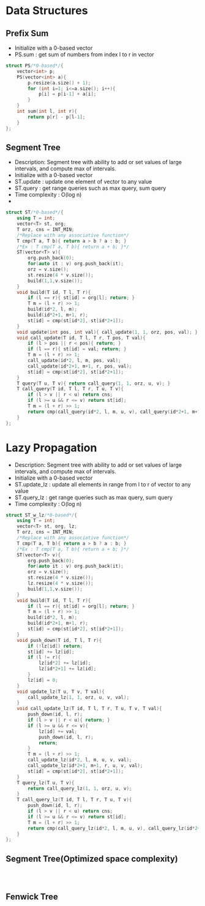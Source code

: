 # Data Structures
## Prefix Sum

+ Initialize with a 0-based vector
+ PS.sum : get sum of numbers from index l to r in vector

```cpp
struct PS/*0-based*/{
    vector<int> p;
    PS(vector<int> a){
        p.resize(a.size() + 1);
        for (int i=1; i<=a.size(); i++){
            p[i] = p[i-1] + a[i];
        }
    }
    int sum(int l, int r){
        return p[r] - p[l-1];
    }
};
```

## Segment Tree

+ Description: Segment tree with ability to add or set values of large intervals, and compute max of intervals.
+ Initialize with a 0-based vector
+ ST.update : update one element of vector to any value
+ ST.query : get range queries such as max query, sum query
+ Time complexity : O(log n)
+ 
```cpp
struct ST/*0-based*/{
    using T = int;
    vector<T> st, org;
    T orz, cns = INT_MIN;
    /*Replace with any associative function*/
    T cmp(T a, T b){ return a > b ? a : b; }
    /*Ex : T cmp(T a, T b){ return a + b; }*/
    ST(vector<T> v){
        org.push_back(0);
        for(auto it : v) org.push_back(it);
        orz = v.size();
        st.resize(4 * v.size());
        build(1,1,v.size());
    }
    void build(T id, T l, T r){
        if (l == r){ st[id] = org[l]; return; }
        T m = (l + r) >> 1;
        build(id*2, l, m);
        build(id*2+1, m+1, r);
        st[id] = cmp(st[id*2], st[id*2+1]);
    }
    void update(int pos, int val){ call_update(1, 1, orz, pos, val); }
    void call_update(T id, T l, T r, T pos, T val){
        if (l > pos || r < pos){ return; }
        if (l == r){ st[id] = val; return; }
        T m = (l + r) >> 1;
        call_update(id*2, l, m, pos, val);
        call_update(id*2+1, m+1, r, pos, val);
        st[id] = cmp(st[id*2], st[id*2+1]);
    }
    T query(T u, T v){ return call_query(1, 1, orz, u, v); }
    T call_query(T id, T l, T r, T u, T v){
        if (l > v || r < u) return cns;
        if (l >= u && r <= v) return st[id];
        T m = (l + r) >> 1;
        return cmp(call_query(id*2, l, m, u, v), call_query(id*2+1, m+1, r, u, v));
    }
};


```
# Lazy Propagation

+ Description: Segment tree with ability to add or set values of large intervals, and compute max of intervals.
+ Initialize with a 0-based vector
+ ST.update_lz : update all elements in range from l to r of vector to any value
+ ST.query_lz : get range queries such as max query, sum query
+ Time complexity : O(log n)

```cpp
struct ST_w_lz/*0-based*/{
    using T = int;
    vector<T> st, org, lz;
    T orz, cns = INT_MIN;
    /*Replace with any associative function*/
    T cmp(T a, T b){ return a > b ? a : b; }
    /*Ex : T cmp(T a, T b){ return a + b; }*/
    ST(vector<T> v){
        org.push_back(0);
        for(auto it : v) org.push_back(it);
        orz = v.size();
        st.resize(4 * v.size());
        lz.resize(4 * v.size());
        build(1,1,v.size());
    }
    void build(T id, T l, T r){
        if (l == r){ st[id] = org[l]; return; }
        T m = (l + r) >> 1;
        build(id*2, l, m);
        build(id*2+1, m+1, r);
        st[id] = cmp(st[id*2], st[id*2+1]);
    }
    void push_down(T id, T l, T r){
        if (!lz[id]) return;
        st[id] += lz[id];
        if (l != r){
            lz[id*2] += lz[id];
            lz[id*2+1] += lz[id];
        }
        lz[id] = 0;
    }
    void update_lz(T u, T v, T val){
        call_update_lz(1, 1, orz, u, v, val);
    }
    void call_update_lz(T id, T l, T r, T u, T v, T val){
        push_down(id, l, r);
        if (l > v || r < u){ return; }
        if (l >= u && r <= v){
            lz[id] += val;
            push_down(id, l, r);
            return;
        }
        T m = (l + r) >> 1;
        call_update_lz(id*2, l, m, u, v, val);
        call_update_lz(id*2+1, m+1, r, u, v, val);
        st[id] = cmp(st[id*2], st[id*2+1]);
    }
    T query_lz(T u, T v){
        return call_query_lz(1, 1, orz, u, v);
    }
    T call_query_lz(T id, T l, T r, T u, T v){
        push_down(id, l, r);
        if (l > v || r < u) return cns;
        if (l >= u && r <= v) return st[id];
        T m = (l + r) >> 1;
        return cmp(call_query_lz(id*2, l, m, u, v), call_query_lz(id*2+1, m+1, r, u, v));
    }
};
```

## Segment Tree(Optimized space complexity)

```



```

## Fenwick Tree